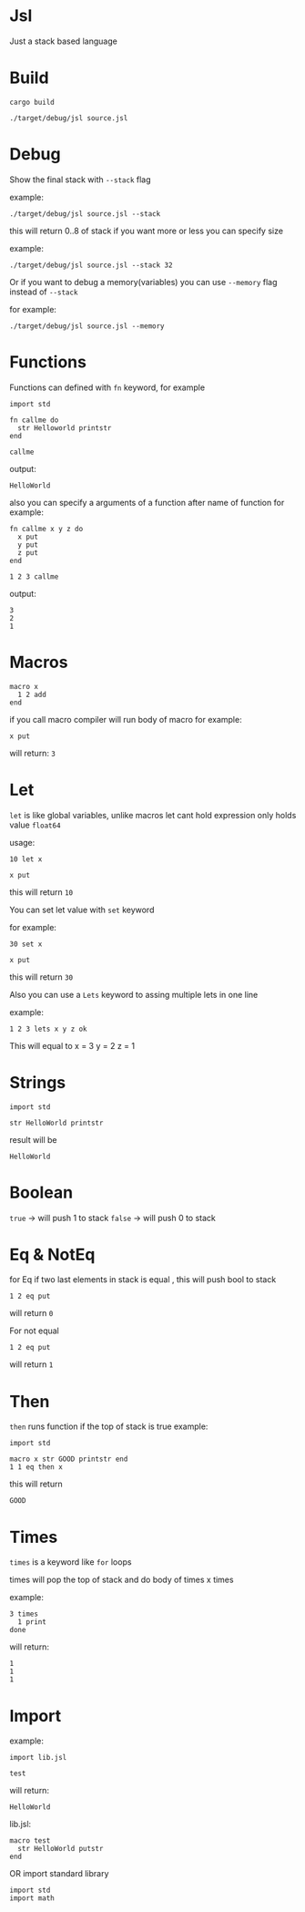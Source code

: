 # Jsl
Just a stack based language

# Build
```cargo build```

```./target/debug/jsl source.jsl```

# Debug
Show the final stack with `--stack` flag

example:

```./target/debug/jsl source.jsl --stack```

this will return 0..8 of stack if you want more or less you can specify size

example:

```./target/debug/jsl source.jsl --stack 32```

Or if you want to debug a memory(variables) you can use `--memory` flag instead of `--stack`

for example:

```./target/debug/jsl source.jsl --memory```

# Functions
Functions can defined with `fn` keyword, for example

```
import std

fn callme do
  str Helloworld printstr
end

callme
```

output:

```
HelloWorld
```

also you can specify a arguments of a function after name of function for example:

```
fn callme x y z do
  x put
  y put
  z put
end

1 2 3 callme
```

output:

```
3
2
1
```

# Macros
```
macro x
  1 2 add
end
```
if you call macro compiler will run body of macro
for example:
```
x put
```
will return: `3`

# Let
`let` is like global variables, unlike macros let cant hold expression only holds value `float64`

usage:

```
10 let x

x put
```

this will return `10`

You can set let value with `set` keyword

for example:

```
30 set x

x put
```

this will return `30`

Also you can use a `Lets` keyword to assing multiple lets in one line

example:

```
1 2 3 lets x y z ok
```

This will equal to
x = 3
y = 2
z = 1

# Strings
```
import std

str HelloWorld printstr
```
result will be
```
HelloWorld
```

# Boolean
`true` -> will push 1 to stack
`false` -> will push 0 to stack

# Eq & NotEq
for Eq if two last elements in stack is equal , this will push bool to stack
```
1 2 eq put
```
will return `0`

For not equal
```
1 2 eq put
```
will return `1`

# Then
`then` runs function if the top of stack is true
example:
```
import std

macro x str GOOD printstr end
1 1 eq then x
```
this will return 
```
GOOD
```
# Times
`times` is a keyword like `for` loops

times will pop the top of stack and do body of times x times

example:

```
3 times
  1 print
done
```

will return:

```
1
1
1
```

# Import
example:

```
import lib.jsl

test
```

will return:

```
HelloWorld
```

lib.jsl:

```
macro test
  str HelloWorld putstr
end
```

OR import standard library

```
import std
import math
```
